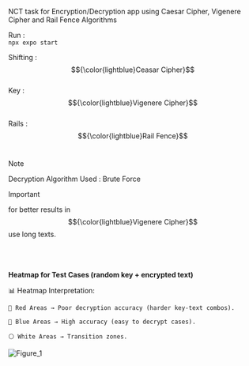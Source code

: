 NCT task for Encryption/Decryption app using Caesar Cipher, Vigenere Cipher and Rail Fence Algorithms </br>

Run : </br>
```npx expo start ```

Shifting : $${\color{lightblue}Ceasar Cipher}$$ </br>
Key : $${\color{lightblue}Vigenere Cipher}$$ </br>
Rails :  $${\color{lightblue}Rail Fence}$$ </br>

> [!NOTE]
> Decryption Algorithm Used : Brute Force </br>



> [!IMPORTANT]
> for better results in $${\color{lightblue}Vigenere Cipher}$$ use long texts.
>
</br></br></br>
<b>Heatmap for Test Cases (random key + encrypted text)</b>

📊 Heatmap Interpretation:

    🔴 Red Areas → Poor decryption accuracy (harder key-text combos).

    🔵 Blue Areas → High accuracy (easy to decrypt cases).

    ⚪ White Areas → Transition zones.


![Figure_1](https://github.com/user-attachments/assets/401cf498-9558-4cde-862e-a16e344e5b28)


